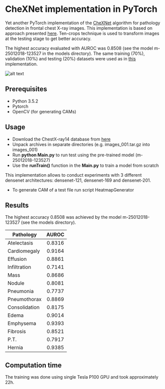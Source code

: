 # CheXNet implementation in PyTorch

Yet another PyTorch implementation of the [CheXNet](https://arxiv.org/abs/1711.05225) algorithm for pathology detection in 
frontal chest X-ray images. This implementation is based on approach presented [here](https://github.com/arnoweng/CheXNet). Ten-crops 
technique is used to transform images at the testing stage to get better accuracy. 

The highest accuracy evaluated with AUROC was 0.8508 (see the model m-25012018-123527 in the models directory).
The same training (70%), validation (10%) and testing (20%) datasets were used as in [this](https://github.com/arnoweng/CheXNet) 
implementation.

![alt text](test/heatmap.png)

## Prerequisites
* Python 3.5.2
* Pytorch
* OpenCV (for generating CAMs)

## Usage
* Download the ChestX-ray14 database from [here](https://nihcc.app.box.com/v/ChestXray-NIHCC/folder/37178474737)
* Unpack archives in separate directories (e.g. images_001.tar.gz into images_001)
* Run **python Main.py** to run test using the pre-trained model (m-25012018-123527)
* Use the **runTrain()** function in the **Main.py** to train a model from scratch

This implementation allows to conduct experiments with 3 different densenet architectures: densenet-121, densenet-169 and
densenet-201.

* To generate CAM of a test file run script HeatmapGenerator 

## Results
The highest accuracy 0.8508 was achieved by the model m-25012018-123527 (see the models directory).

| Pathology     | AUROC         |
| ------------- |:-------------:|
| Atelectasis   | 0.8316        |
| Cardiomegaly  | 0.9164        |
| Effusion      | 0.8861        |
| Infiltration  | 0.7141        |
| Mass          | 0.8686        |
| Nodule        | 0.8081        |
| Pneumonia     | 0.7737        |
| Pneumothorax  | 0.8869        |
| Consolidation | 0.8175        |
| Edema         | 0.9014        |
| Emphysema     | 0.9393        |
| Fibrosis      | 0.8521        |
| P.T.          | 0.7917        |
| Hernia        | 0.9385        |

## Computation time
The training was done using single Tesla P100 GPU and took approximately 22h.

